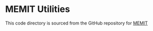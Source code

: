 # MEMIT Utilities
This code directory is sourced from the GitHub repository for [MEMIT](https://github.com/kmeng01/memit)
